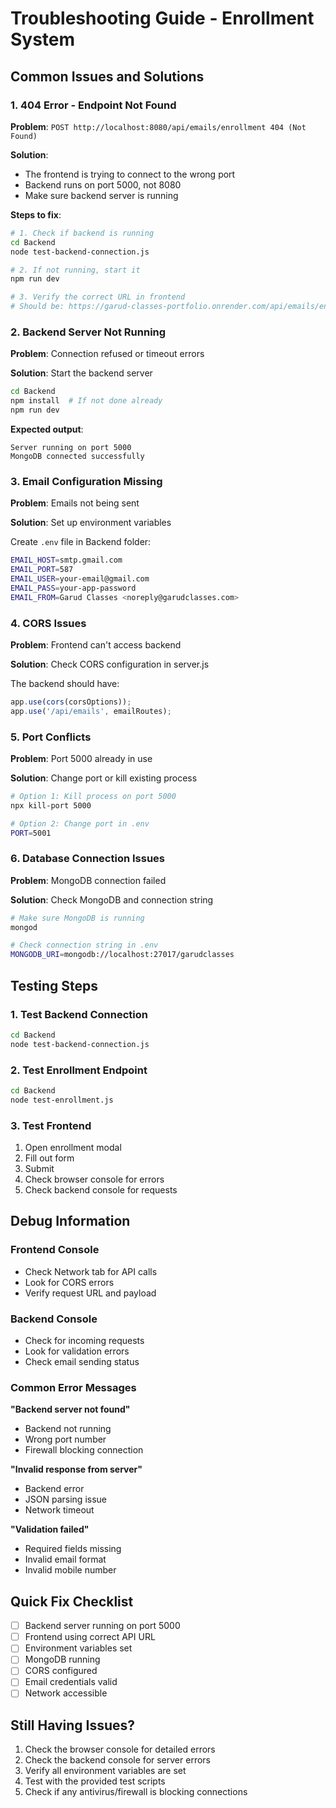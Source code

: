# Troubleshooting Guide - Enrollment System

## Common Issues and Solutions

### 1. 404 Error - Endpoint Not Found

**Problem**: `POST http://localhost:8080/api/emails/enrollment 404 (Not Found)`

**Solution**: 
- The frontend is trying to connect to the wrong port
- Backend runs on port 5000, not 8080
- Make sure backend server is running

**Steps to fix**:
```bash
# 1. Check if backend is running
cd Backend
node test-backend-connection.js

# 2. If not running, start it
npm run dev

# 3. Verify the correct URL in frontend
# Should be: https://garud-classes-portfolio.onrender.com/api/emails/enrollment
```

### 2. Backend Server Not Running

**Problem**: Connection refused or timeout errors

**Solution**: Start the backend server

```bash
cd Backend
npm install  # If not done already
npm run dev
```

**Expected output**:
```
Server running on port 5000
MongoDB connected successfully
```

### 3. Email Configuration Missing

**Problem**: Emails not being sent

**Solution**: Set up environment variables

Create `.env` file in Backend folder:
```bash
EMAIL_HOST=smtp.gmail.com
EMAIL_PORT=587
EMAIL_USER=your-email@gmail.com
EMAIL_PASS=your-app-password
EMAIL_FROM=Garud Classes <noreply@garudclasses.com>
```

### 4. CORS Issues

**Problem**: Frontend can't access backend

**Solution**: Check CORS configuration in server.js

The backend should have:
```javascript
app.use(cors(corsOptions));
app.use('/api/emails', emailRoutes);
```

### 5. Port Conflicts

**Problem**: Port 5000 already in use

**Solution**: Change port or kill existing process

```bash
# Option 1: Kill process on port 5000
npx kill-port 5000

# Option 2: Change port in .env
PORT=5001
```

### 6. Database Connection Issues

**Problem**: MongoDB connection failed

**Solution**: Check MongoDB and connection string

```bash
# Make sure MongoDB is running
mongod

# Check connection string in .env
MONGODB_URI=mongodb://localhost:27017/garudclasses
```

## Testing Steps

### 1. Test Backend Connection
```bash
cd Backend
node test-backend-connection.js
```

### 2. Test Enrollment Endpoint
```bash
cd Backend
node test-enrollment.js
```

### 3. Test Frontend
1. Open enrollment modal
2. Fill out form
3. Submit
4. Check browser console for errors
5. Check backend console for requests

## Debug Information

### Frontend Console
- Check Network tab for API calls
- Look for CORS errors
- Verify request URL and payload

### Backend Console
- Check for incoming requests
- Look for validation errors
- Check email sending status

### Common Error Messages

**"Backend server not found"**
- Backend not running
- Wrong port number
- Firewall blocking connection

**"Invalid response from server"**
- Backend error
- JSON parsing issue
- Network timeout

**"Validation failed"**
- Required fields missing
- Invalid email format
- Invalid mobile number

## Quick Fix Checklist

- [ ] Backend server running on port 5000
- [ ] Frontend using correct API URL
- [ ] Environment variables set
- [ ] MongoDB running
- [ ] CORS configured
- [ ] Email credentials valid
- [ ] Network accessible

## Still Having Issues?

1. Check the browser console for detailed errors
2. Check the backend console for server errors
3. Verify all environment variables are set
4. Test with the provided test scripts
5. Check if any antivirus/firewall is blocking connections
